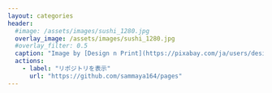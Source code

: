 ```yaml
---
layout: categories
header:
  #image: /assets/images/sushi_1280.jpg
  overlay_image: /assets/images/sushi_1280.jpg
  #overlay_filter: 0.5
  caption: "Image by [Design n Print](https://pixabay.com/ja/users/designnprint-266274/?utm_source=link-attribution&amp;utm_medium=referral&amp;utm_campaign=image&amp;utm_content=354629) from [Pixabay](https://pixabay.com/ja/?utm_source=link-attribution&amp;utm_medium=referral&amp;utm_campaign=image&amp;utm_content=354629)"
  actions:
    - label: "リポジトリを表示"
      url: "https://github.com/sammaya164/pages"
---
```

